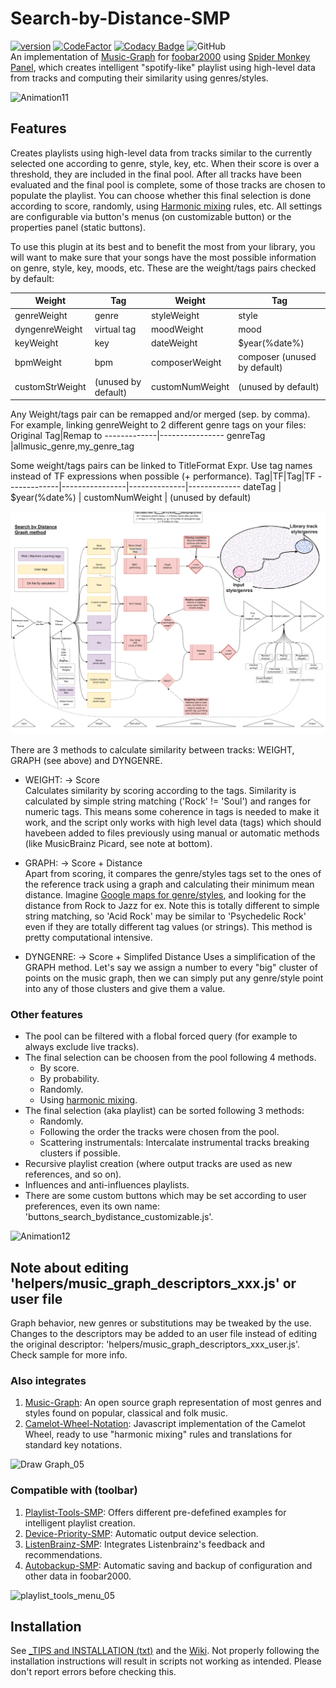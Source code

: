 # Search-by-Distance-SMP
[![version][version_badge]][changelog]
[![CodeFactor][codefactor_badge]](https://www.codefactor.io/repository/github/regorxxx/Search-by-Distance-SMP/overview/main)
[![Codacy Badge][codacy_badge]](https://www.codacy.com/gh/regorxxx/Search-by-Distance-SMP/dashboard?utm_source=github.com&amp;utm_medium=referral&amp;utm_content=regorxxx/Search-by-Distance-SMP&amp;utm_campaign=Badge_Grade)
![GitHub](https://img.shields.io/github/license/regorxxx/Search-by-Distance-SMP)  
An implementation of [Music-Graph](https://github.com/regorxxx/Music-Graph) for [foobar2000](https://www.foobar2000.org) using [Spider Monkey Panel](https://theqwertiest.github.io/foo_spider_monkey_panel), which creates intelligent "spotify-like" playlist using high-level data from tracks and computing their similarity using genres/styles.

![Animation11](https://user-images.githubusercontent.com/83307074/116761198-80a8bd80-aa06-11eb-904c-b3d50905f6bd.gif)

## Features
Creates playlists using high-level data from tracks similar to the currently selected one according to genre, style, key, etc. When their score is over a threshold, they are included in the final pool. After all tracks have been evaluated and the final pool is complete, some of those tracks are chosen to populate the playlist. You can choose whether this final selection is done according to score, randomly, using [Harmonic mixing](https://en.wikipedia.org/wiki/Harmonic_mixing) rules, etc. All settings are configurable via button's menus (on customizable button) or the properties panel (static buttons).

To use this plugin at its best and to benefit the most from your library, you will want to make sure that your songs have the most possible information on genre, style, key, moods, etc. These are the weight/tags pairs checked by default:

Weight|Tag|Weight|Tag
-------------|----------------|--------------|-------------
genreWeight | genre | styleWeight | style 
dyngenreWeight  | virtual tag	| moodWeight | mood
keyWeight | key | dateWeight	 | $year(%date%)
bpmWeight | bpm | composerWeight | composer (unused by default)
customStrWeight | (unused by default) | customNumWeight | (unused by default)	 
	
Any Weight/tags pair can be remapped and/or merged (sep. by comma). 
For example, linking genreWeight to 2 different genre tags on your files:
Original Tag|Remap to
-------------|----------------
genreTag |allmusic_genre,my_genre_tag
	
Some weight/tags pairs can be linked to TitleFormat Expr. Use tag names instead of TF expressions when possible (+ performance).
Tag|TF|Tag|TF
-------------|----------------|--------------|-------------
dateTag | $year(%date%) | customNumWeight | (unused by default)	 
	
![Graph method](/_images/search_by_distance_GRAPH_diagram.png)
	
There are 3 methods to calculate similarity between tracks: WEIGHT, GRAPH (see above) and DYNGENRE.

* WEIGHT: -> Score  
	Calculates similarity by scoring according to the tags. Similarity is calculated by simple string matching ('Rock' != 'Soul') and ranges for numeric tags. This means some coherence in tags is needed to make it work, and the script only works with high level data (tags) which should havebeen added to files previously using manual or automatic methods (like MusicBrainz Picard, see note at bottom).

* GRAPH: -> Score + Distance  
	Apart from scoring, it compares the genre/styles tags set to the ones of the reference track using a graph and calculating their minimum mean distance. Imagine [Google maps for genre/styles](https://regorxxx.github.io/Music-Graph/Draw%20Graph.html), and looking for the distance from Rock to Jazz for ex. Note this is totally different to simple string matching, so 'Acid Rock' may be similar to 'Psychedelic Rock' even if they are totally different tag values (or strings). This method is pretty computational intensive.
* DYNGENRE: -> Score + Simplifed Distance
	Uses a simplification of the GRAPH method. Let's say we assign a number to every "big" cluster of points on the music graph, then we can simply	put any genre/style point into any of those clusters and give them a value.

### Other features 
* The pool can be filtered with a flobal forced query (for example to always exclude live tracks).
* The final selection can be choosen from the pool following 4 methods.
  * By score.
  * By probability.
  * Randomly.
  * Using [harmonic mixing](https://github.com/regorxxx/Camelot-Wheel-Notation).
* The final selection (aka playlist) can be sorted following 3 methods:
  *  Randomly.
  *  Following the order the tracks were chosen from the pool.
  *  Scattering instrumentals: Intercalate instrumental tracks breaking clusters if possible.
* Recursive playlist creation (where output tracks are used as new references, and so on).
* Influences and anti-influences playlists.
* There are some custom buttons which may be set according to user preferences, even its own name:  'buttons_search_bydistance_customizable.js'.

![Animation12](https://user-images.githubusercontent.com/83307074/116776801-073aba80-aa5a-11eb-8f3f-82e02ccf265e.gif)

## Note about editing 'helpers/music_graph_descriptors_xxx.js' or user file
Graph behavior, new genres or substitutions may be tweaked by the use. Changes to the descriptors may be added to an user file instead of editing the original descriptor: 'helpers/music_graph_descriptors_xxx_user.js'. Check sample for more info.

### Also integrates
 1. [Music-Graph](https://github.com/regorxxx/Music-Graph): An open source graph representation of most genres and styles found on popular, classical and folk music.
 2. [Camelot-Wheel-Notation](https://github.com/regorxxx/Camelot-Wheel-Notation): Javascript implementation of the Camelot Wheel, ready to use "harmonic mixing" rules and translations for standard key notations.

![Draw Graph_05](https://user-images.githubusercontent.com/83307074/116759506-fcecd200-aa01-11eb-8d2c-8a48ebcc73c0.gif)

### Compatible with (toolbar)
 1. [Playlist-Tools-SMP](https://github.com/regorxxx/Playlist-Tools-SMP): Offers different pre-defefined examples for intelligent playlist creation.
 2. [Device-Priority-SMP](https://github.com/regorxxx/Device-Priority-SMP): Automatic output device selection.
 3. [ListenBrainz-SMP](https://github.com/regorxxx/ListenBrainz-SMP): Integrates Listenbrainz's feedback and recommendations.
 4. [Autobackup-SMP](https://github.com/regorxxx/Autobackup-SMP): Automatic saving and backup of configuration and other data in foobar2000.

![playlist_tools_menu_05](https://user-images.githubusercontent.com/83307074/116759000-cebac280-aa00-11eb-8a81-9a450e13205a.gif)

## Installation
See [_TIPS and INSTALLATION (txt)](https://github.com/regorxxx/Search-by-Distance-SMP/blob/main/_TIPS%20and%20INSTALLATION.txt) and the [Wiki](https://github.com/regorxxx/Search-by-Distance-SMP/wiki/Installation).
Not properly following the installation instructions will result in scripts not working as intended. Please don't report errors before checking this.

[changelog]: CHANGELOG.md
[version_badge]: https://img.shields.io/github/release/regorxxx/Search-by-Distance-SMP.svg
[codacy_badge]: https://api.codacy.com/project/badge/Grade/1677d2b0dee54548bf44614fcf808529
[codefactor_badge]: https://www.codefactor.io/repository/github/regorxxx/Search-by-Distance-SMP/badge/main
